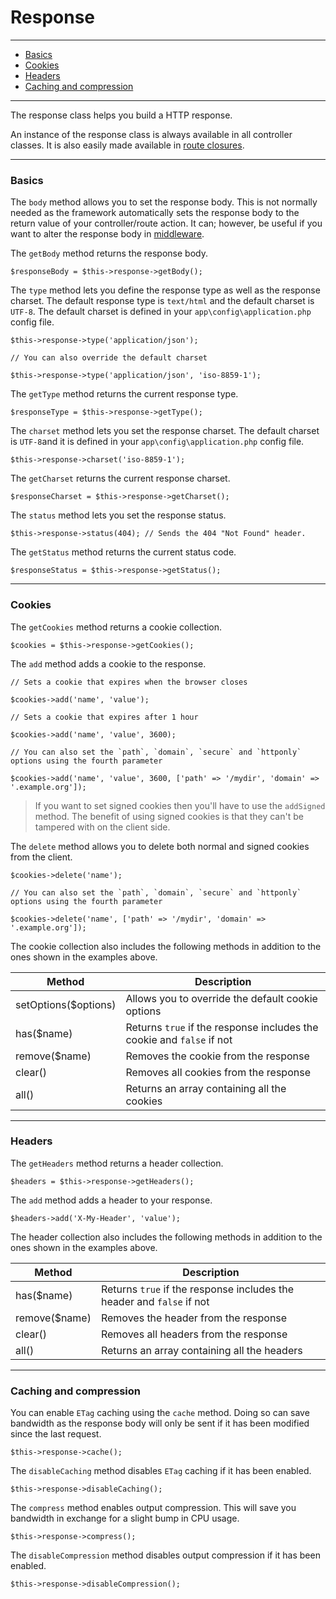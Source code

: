 # Response

--------------------------------------------------------

* [Basics](#basics)
* [Cookies](#cookies)
* [Headers](#headers)
* [Caching and compression](#caching_and_compression)

--------------------------------------------------------

The response class helps you build a HTTP response.

An instance of the response class is always available in all controller classes. It is also easily made available in [route closures](:base_url:/docs/:version:/routing-and-controllers:routing#basics).

--------------------------------------------------------

<a id="basics"></a>

### Basics

The `body` method allows you to set the response body. This is not normally needed as the framework automatically sets the response body to the return value of your controller/route action. It can; however, be useful if you want to alter the response body in [middleware](:base_url:/docs/:version:/routing-and-controllers:routing#route_middleware).

The `getBody` method returns the response body.

```
$responseBody = $this->response->getBody();
```

The `type` method lets you define the response type as well as the response charset. The default response type is `text/html` and the default charset is `UTF-8`. The default charset is defined in your `app\config\application.php` config file.

```
$this->response->type('application/json');

// You can also override the default charset

$this->response->type('application/json', 'iso-8859-1');
```

The `getType` method returns the current response type.

```
$responseType = $this->response->getType();
```

The `charset` method lets you set the response charset. The default charset is `UTF-8`and it is defined in your `app\config\application.php` config file.

```
$this->response->charset('iso-8859-1');
```

The `getCharset` returns the current response charset.

```
$responseCharset = $this->response->getCharset();
```

The `status` method lets you set the response status.

```
$this->response->status(404); // Sends the 404 "Not Found" header.
```

The `getStatus` method returns the current status code.

```
$responseStatus = $this->response->getStatus();
```

--------------------------------------------------------

<a id="cookies"></a>

### Cookies

The `getCookies` method returns a cookie collection.

```
$cookies = $this->response->getCookies();
```

The `add` method adds a cookie to the response.

```
// Sets a cookie that expires when the browser closes

$cookies->add('name', 'value');

// Sets a cookie that expires after 1 hour

$cookies->add('name', 'value', 3600);

// You can also set the `path`, `domain`, `secure` and `httponly` options using the fourth parameter

$cookies->add('name', 'value', 3600, ['path' => '/mydir', 'domain' => '.example.org']);
```

> If you want to set signed cookies then you'll have to use the `addSigned` method. The benefit of using signed cookies is that they can't be tampered with on the client side.

The `delete` method allows you to delete both normal and signed cookies from the client.

```
$cookies->delete('name');

// You can also set the `path`, `domain`, `secure` and `httponly` options using the fourth parameter

$cookies->delete('name', ['path' => '/mydir', 'domain' => '.example.org']);
```

The cookie collection also includes the following methods in addition to the ones shown in the examples above.

| Method               | Description                                                           |
|----------------------|-----------------------------------------------------------------------|
| setOptions($options) | Allows you to override the default cookie options                     |
| has($name)           | Returns `true` if the response includes the cookie and `false` if not |
| remove($name)        | Removes the cookie from the response                                  |
| clear()              | Removes all cookies from the response                                 |
| all()                | Returns an array containing all the cookies                           |

--------------------------------------------------------

<a id="headers"></a>

### Headers

The `getHeaders` method returns a header collection.

```
$headers = $this->response->getHeaders();
```

The `add` method adds a header to your response.

```
$headers->add('X-My-Header', 'value');
```

The header collection also includes the following methods in addition to the ones shown in the examples above.

| Method        | Description                                                           |
|---------------|-----------------------------------------------------------------------|
| has($name)    | Returns `true` if the response includes the header and `false` if not |
| remove($name) | Removes the header from the response                                  |
| clear()       | Removes all headers from the response                                 |
| all()         | Returns an array containing all the headers                           |


--------------------------------------------------------

<a id="caching_and_compression"></a>

### Caching and compression

You can enable `ETag` caching using the `cache` method. Doing so can save bandwidth as the response body will only be sent if it has been modified since the last request.

```
$this->response->cache();
```

The `disableCaching` method disables `ETag` caching if it has been enabled.

```
$this->response->disableCaching();
```

The `compress` method enables output compression. This will save you bandwidth in exchange for a slight bump in CPU usage.

```
$this->response->compress();
```

The `disableCompression` method disables output compression if it has been enabled.

```
$this->response->disableCompression();
```
